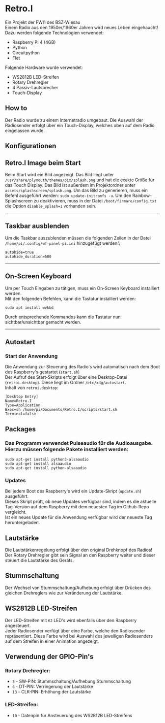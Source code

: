 # Retro.I
Ein Projekt der FWI1 des BSZ-Wiesau\
Einem Radio aus den 1950er/1960er Jahren wird neues Leben eingehaucht!\
Dazu werden folgende Technologien verwendet:
* Raspberry PI 4 (4GB)
* Python
* Circuitpython
* Flet

Folgende Hardware wurde verwendet:
* WS2812B LED-Streifen
* Rotary Drehregler
* 4 Passiv-Lautsprecher
* Touch-Display

## How to
Der Radio wurde zu einem Internetradio umgebaut. Die Auswahl der Radiosender erfolgt über ein Touch-Display, welches oben auf dem Radio eingelassen wurde.

## Konfigurationen
## Retro.I Image beim Start
Beim Start wird ein Bild angezeigt. Das Bild liegt unter `/usr/share/plymouth/themes/pix/splash.png` und hat die exakte Größe für das Touch Display.
Das Bild ist außerdem im Projektordner unter `assets/splashscreen/splash.png`.
Um das Bild zu generieren, muss ein Befehl ausgeführt werden: `sudo update-initramfs -u`.
Um den Rainbow-Splashscreen zu deaktivieren, muss in der Datei `/boot/firmare/config.txt` die Option `disable_splash=1` vorhanden sein.

[//]: # (## HifiBerry)

[//]: # (In der Datei `/boot/firmare/config.txt` müssen folgende Optionen auskommentiert werden:)

[//]: # (- `dtparam=audio=on`)

[//]: # ()
[//]: # (folgenden Block finden:)

[//]: # (```)

[//]: # (# Enable DRM VC4 V3D driver)

[//]: # (dtoverlay=vc4-kms-v3d)

[//]: # (max_framebuffers=2)

[//]: # (```)

[//]: # ()
[//]: # (und folgenden Befehl darunter einfügen:)

[//]: # (- `dtoverlay=vc4-kms-v3d,noaudio`)

[//]: # ()
[//]: # (damit der Block am Ende so aussieht:)

[//]: # (```)

[//]: # (# Enable DRM VC4 V3D driver)

[//]: # (dtoverlay=vc4-kms-v3d)

[//]: # (max_framebuffers=2)

[//]: # (# Also for HifiBerry...)

[//]: # (dtoverlay=vc4-kms-v3d,noaudio)

[//]: # (```)

[//]: # ()
[//]: # (Und folgenden Block einfügen:)

[//]: # (```)

[//]: # ([all])

[//]: # (# For the Hifiberry AMP 2)

[//]: # (force_eeprom_read = 0)

[//]: # (dtoverlay=hifiberry-dacplus)

[//]: # (# dtoverlay=hifiberry-dacplus-std)

[//]: # (```)

[//]: # ()
[//]: # (Außerdem muss die Datei /etc/assound.conf mit folgendem Inhalt erstellt werden:)

[//]: # (```)

[//]: # (pcm.!default {)

[//]: # (  type hw card 0)

[//]: # (})

[//]: # (ctl.!default {)

[//]: # (  type hw card 0)

[//]: # (})

[//]: # (```)
<hr>

## Taskbar ausblenden
Um die Taskbar auszublenden müssen die folgenden Zeilen in der Datei `/home/pi/.config/wf-panel-pi.ini` hinzugefügt werden:\
```
autohide=true
autohide_duration=500
```
<hr>

## On-Screen Keyboard
Um per Touch Eingaben zu tätigen, muss ein On-Screen Keyboard installiert werden.\
Mit den folgenden Befehlen, kann die Tastatur installiert werden:
```
sudo apt install wvkbd
```
Durch entsprechende Kommandos kann die Tastatur nun sichtbar/unsichtbar gemacht werden.
<hr>

## Autostart
### Start der Anwendung
Die Anwendung zur Steuerung des Radio's wird automatisch nach dem Boot des Raspberry's gestartet (`start.sh`)\
Der Aufruf des Start-Skripts erfolgt über eine Desktop-Datei (`retroi.desktop`). Diese liegt im Ordner `/etc/xdg/autostart`.\
Inhalt von `retroi.desktop`:
```
[Desktop Entry]
Name=Retro.I
Type=Application
Exec=sh /home/pi/Documents/Retro.I/scripts/start.sh
Terminal=false
```
## Packages
### Das Programm verwendet Pulseaudio für die Audioausgabe. Hierzu müssen folgende Pakete installiert werden:
```
sudo apt-get install python3-alsaaudio
sudo apt-get install alsaaudio
sudo apt-get install python-alsaaudio
```

### Updates
Bei jedem Boot des Raspberry's wird ein Update-Skript (`update.sh`) ausgeführt.\
Dieses Skript prüft, ob neue Updates verfügbar sind, indem es die aktuelle Tag-Version auf dem Raspberry mit dem neuesten Tag im Github-Repo vergleicht.\
Ist ein neues Update für die Anwendung verfügbar wird der neueste Tag heruntergeladen.

## Lautstärke
Die Lautstärkenregelung erfolgt über den original Drehknopf des Radios!\
Der Rotary Drehregler gibt sein Signal an den Raspberry weiter und dieser steuert die Lautstärke des Geräts.

## Stummschaltung
Der Wechsel von Stummschaltung/Aufhebung erfolgt über Drücken des gleichen Drehreglers wie zur Veränderung der Lautstärke.

## WS2812B LED-Streifen
Der LED-Streifen mit `62` LED's wird ebenfalls über den Raspberry angesteuert.\
Jeder Radiosender verfügt über eine Farbe, welche den Radiosender repräsentiert. Diese Farbe wird bei Auswahl des jeweiligen Radiosenders auf dem Streifen in einer Animation angezeigt.

## Verwendung der GPIO-Pin's
### Rotary Drehregler:
* `5` - SW-PIN: Stummschaltung/Aufhebung Stummschaltung
* `6` - DT-PIN: Verringerung der Lautstärke
* `13` - CLK-PIN: Erhöhung der Lautstärke

### LED-Streifen:
* `10` - Datenpin für Ansteuerung des WS2812B LED-Streifens
